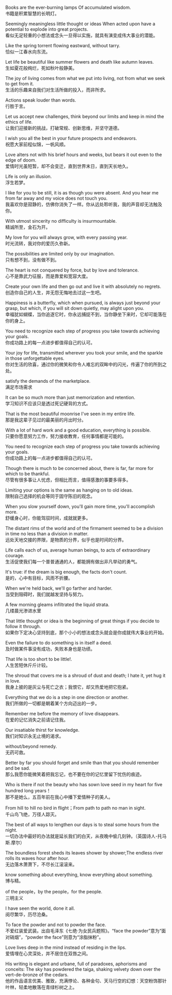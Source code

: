 <!--
 * @Author: JohnJeep
 * @Date: 2020-05-30 22:33:19
 * @LastEditTime: 2021-05-18 21:12:36
 * @LastEditors: Please set LastEditors
 * @file: ElegantSentences.md
 * @Description: 积累优雅的英文句子。
--> 

Books are the ever-burning lamps Of accumulated  wisdom. <br> 书籍是积累智慧的长明灯。 

Seemingly meaningless little thought or ideas When acted upon have a potential to explode into great projects. <br>看似无足轻重的小想法或念头一旦得以实施，就具有演变成伟大事业的潜能。

Like the spring torrent flowing eastward, without tarry. <br>恰似一江春水向东流。 

Let life be beautiful like summer flowers and death like autumn leaves. <br>生如夏花般绚烂，死如秋叶般静美。

The joy of living comes from what we put into living, not from what we seek to get from it.<br>生活的乐趣来自我们对生活所做的投入，而非所求。

Actions speak louder than words.<br>行胜于言。

Let us accept new challenges, think beyond our limits and keep in mind the ethics of life.<br>让我们迎接新的挑战，打破常规、创新思维，并坚守道德。

I wish you all the best in your future prospects and endeavors.<br>祝愿大家前程似锦，一帆风顺。

Love alters not with his brief hours and weeks, but bears it out even to the edge of doom. <br>爱情时光虽短暂，却不会变迁，直到世界末日，直到天长地久。

Life is only an illusion.<br>浮生若梦。

I like for you to be still, it is as though you were absent. And you hear me from far away and my voice does not touch you. <br>我喜欢你是寂静的，仿佛你消失了一样。你从远处聆听我，我的声音却无法触及你。

With utmost sincerity no difficulty is insurmountable. <br>精诚所至，金石为开。 

My love for you will always grow, with every passing year.<br>时光流转，我对你的爱历久弥新。

The possibilities are limited only by our imagination.<br>只有想不到，没有做不到。

The heart is not conquered by force, but by love and tolerance.<br>心不是靠武力征服，而是靠爱和宽容大度。

Create your own life and then go out and live it with absolutely no regrets.<br>创造你自己的人生，并无怨无悔地去过这一生吧。

Happiness is a butterfly, which when pursued, is always just beyond your grasp, but which, if you will sit down quietly, may alight upon you.<br>幸福犹如蝴蝶，当你追逐它时，你永远捕捉不到，当你静坐下来时，它却可能落在你的身上。

You need to recognize each step of progress you take towards achieving your goals.<br>你成功路上的每一点进步都值得自己的认可。

Your joy for life, transmitted wherever you took your smile, and the sparkle in those unforgettable eyes.<br>你对生活的欣喜，通过你的微笑和你令人难忘的双眸中的闪光，传遍了你的所到之处。

satisfy the demands of the marketplace. <br>满足市场需求

It can be so much more than just memorization and retention.<br>学习知识不应该只是透过死记硬背的方式。

That is the most beautiful moonrise I've seen in my entire life.<br>那是我这辈子见过的最美丽的月出时分。

With a lot of hard work and a good education, everything is possible.<br>只要你愿意努力工作，努力接收教育，任何事情都是可能的。

You need to recognize each step of progress you take towards achieving your goals.<br>你成功路上的每一点进步都值得自己的认可。

Though there is much to be concerned about, there is far, far more for which to be thankful.<br>尽管有很多事让人忧虑，但相比而言，值得感激的事要多得多。

Limiting your options is the same as hanging on to old ideas.<br>限制自己选择的机会等同于固守陈旧的观念。

When you slow yourself down, you'll gain more time, you'll accomplish more.<br>舒缓身心时，你能驾驭时间，成就就更多。

The distant rims of the world and of the firmament seemed to be a division in time no less than a division in matter.<br>远处天地交接的界限，是物质的分界，似乎也是时间的分界。

Life calls each of us, average human beings, to acts of extraordinary courage.<br>生活促使我们每一个普普通通的人，都能拥有做出非凡举动的勇气。

It's true: if the dream is big enough, the facts don't count.<br>是的，心中有目标，风雨不折腰。

When we're held back, we'll go farther and harder.<br>当受到阻碍时，我们就越发坚持与努力。

A few morning gleams infiltrated the liquid strata.<br>几缕晨光渗进水里

That little thought or idea is the beginning of great things if you decide to follow it through.<br>如果你下定决心坚持到底，那个小小的想法或念头就会是你成就伟大事业的开始。

Even the failure to do something is in itself a deed.<br>及时做某件事没有成功，失败本身也是功绩。

That life is too short to be little!.<br>人生苦短休斤斤计较。

The shroud that covers me is a shroud of dust and death; I hate it, yet hug it in love.<br>我身上披的是灰尘与死亡之衣；我恨它，却又热爱地把它抱紧。

Everything that we do is a step in one direction or another.<br>我们所做的一切都是朝着某个方向迈出的一步。

Remember me before the memory of love disappears.<br>在爱的记忆消失之前请记住我。

Our insatiable thirst for knowledge.<br>我们对知识永无止境的渴求。

without/beyond remedy.<br>无药可救。

Better by far you should forget and smile than that you should remember and be sad.<br>那么我愿你能微笑着把我忘记，也不要在你的记忆里留下忧伤的痕迹。

Who is there if not the beauty who has sown love seed in my heart for five hundred long years！<br>那不是她么，五百年前在我心中播下爱情种子的美人。

From hill to hill no bird in flight；From path to path no man in sight.<br>千山鸟飞绝，万径人踪灭。

 The best of all ways to lengthen our days is to steal some hours from the night. <br>一切办法中最好的办法就是延长我们的白天，从夜晚中偷几刻钟。（英国诗人-托马斯.摩尔）

The boundless forest sheds its leaves shower by shower;The endless river rolls its waves hour after hour.<br>无边落木萧萧下，不尽长江滚滚来。


know something about everything, know everything about something. <br>博与精。

of the people，by the people，for the people.<br>三明主义

I have seen the world, done it all. <br>阅尽繁华，历尽沧桑。

To face the powder and not to powder the face.<br>不爱红装爱武装。出自毛泽东《七绝·为女民兵题照》。“face the powder”意为“面对硝烟”，“powder the face”则意为“涂脂抹粉”。

Love lives deep in the mind instead of residing in the lips. <br> 爱情埋在心灵深处，并不居住在双唇之间。

His writing is elegant and urbane, full of paradoxes, aphorisms and conceits: The sky has powdered the taiga, shaking velvety down over the vert-de-bronze of the cedars. <br>他的作品语言优美、雅致，充满悖论、各种金句、天马行空的幻想：天空粉饰那针叶林，轻柔地散落在青绿杉树之上。